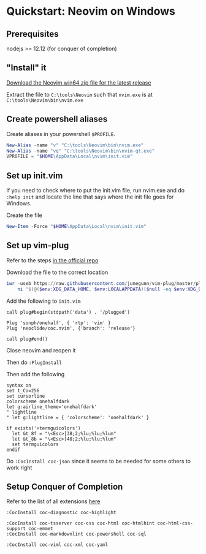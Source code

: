 # Quickstart: Neovim on Windows

## Prerequisites

nodejs >= 12.12 (for conquer of completion)

## "Install" it

[Download the Neovim win64 zip file for the latest release](https://github.com/neovim/neovim/releases)

Extract the file to `C:\tools\Neovim` such that `nvim.exe` is at `C:\tools\Neovim\bin\nvim.exe`

## Create powershell aliases

Create aliases in your powershell `$PROFILE`.

```powershell
New-Alias -name "v" "C:\tools\Neovim\bin\nvim.exe"
New-Alias -name "vq" "C:\tools\Neovim\bin\nvim-qt.exe"
VPROFILE = "$HOME\AppData\Local\nvim\init.vim"
```

## Set up init.vim

If you need to check where to put the init.vim file, run nvim.exe and do
`:help init` and locate the line that says where the init file goes for Windows.

Create the file

```powershell
New-Item -Force "$HOME\AppData\Local\nvim\init.vim"
```

## Set up vim-plug

Refer to the steps [in the official repo](https://github.com/junegunn/vim-plug)

Download the file to the correct location

```powershell
iwr -useb https://raw.githubusercontent.com/junegunn/vim-plug/master/plug.vim |`
    ni "$(@($env:XDG_DATA_HOME, $env:LOCALAPPDATA)[$null -eq $env:XDG_DATA_HOME])/nvim-data/site/autoload/plug.vim" -Force
```

Add the following to `init.vim`

```vim
call plug#begin(stdpath('data') . '/plugged')

Plug 'sonph/onehalf', { 'rtp': 'vim' }
Plug 'neoclide/coc.nvim', {'branch': 'release'}

call plug#end()
```

Close neovim and reopen it

Then do `:PlugInstall`

Then add the following

```vim
syntax on
set t_Co=256
set cursorline
colorscheme onehalfdark
let g:airline_theme='onehalfdark'
" lightline
" let g:lightline = { 'colorscheme': 'onehalfdark' }

if exists('+termguicolors')
  let &t_8f = "\<Esc>[38;2;%lu;%lu;%lum"
  let &t_8b = "\<Esc>[48;2;%lu;%lu;%lum"
  set termguicolors
endif
```

Do `:CocInstall coc-json` since it seems to be needed for some others to work right

## Setup Conquer of Completion

Refer to the list of all extensions [here](https://github.com/neoclide/coc.nvim/wiki/Using-coc-extensions#implemented-coc-extensions)

```vim
:CocInstall coc-diagnostic coc-highlight

:CocInstall coc-tsserver coc-css coc-html coc-htmlhint coc-html-css-support coc-emmet
:CocInstall coc-markdownlint coc-powershell coc-sql

:CocInstall coc-viml coc-xml coc-yaml
```

